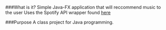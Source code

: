 ###What is it?
Simple Java-FX application that will reccommend music to the user 
Uses the Spotify API wrapper found [here](https://github.com/thelinmichael/spotify-web-api-java)

###Purpose
A class project for Java programming.